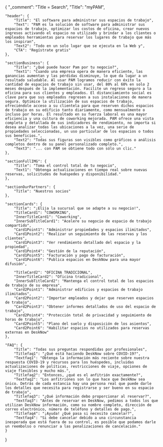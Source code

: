 {
	"_comment": "Title = Search", 
    "Title": "myPAM",

	"header": {
		"Title": "El software para administrar sus espacios de trabajo",
		"Text": "PAM es la solución de software para administrar sus espacios de trabajo, optimizar los costos de oficina, crear nuevos ingresos activando el espacio no utilizado y brindar a los clientes o empleados herramientas para reservar los lugares de trabajo que más los inspiran",
		"Text2": "Todo en un solo lugar que se ejecuta en la Web y",
		"CTA": "Regístrate gratis"
	},

	"sectionBusiness": {
		"Title": "¿Qué puede hacer Pam por tu negocio?",
		"Text1": "Cuando una empresa opera de manera eficiente, las ganancias aumentan y las pérdidas disminuye, lo que da lugar a un resultado saludable. Al usar PAM logramos reducir con éxito la cantidad de espacios de trabajo sin usar, del 80% al 60% en solo 2 meses después de la implementación. Facilite un regreso seguro a la oficina para sus clientes y empleados. El distanciamiento social es clave para que sus empleados regresen a sus instalaciones de manera segura. Optimice la utilización de sus espacios de trabajo, ofreciéndole acceso a su clientela para que reserven dichos espacios de trabajo en su edificio tanto diariamente, como mensualmente o incluso por horas. El resultado en su fuerza laboral es una mayor eficiencia y una cultura de coworking mejorada. PAM ofrece una vista completa y detallada de sus indicadores de rendimiento, no importa si desea analizar todas las ubicaciones a la vez, una serie de propiedades seleccionadas, un uso particular de los espacios o todos sus beneficios.",
		"Text2": "Todas sus figuras son visibles como gráficos o análisis completos dentro de su panel personalizado completo.",
		"Text3": "... con PAM se obtiene todo con sólo un clic."
	},

	"sectionFullIMG": {
		"Title": "Toma el control total de tu negocio",
		"Text1": "Obtenga actualizaciones en tiempo real sobre nuevas reservas, solicitudes de huéspedes y disponibilidad."
	},

	"sectionOurPartners": {
		"Title": "Nuestros socios"
	},

	"sectionCards": {
		"Title": "¡Elija la sucursal que se adapte a su negocio!",
		"TitleCard1": "COWORKING",
		"InnerTitleCard1": "Coworking",
		"InnerSubTitleCard1": "Acelere su negocio de espacio de trabajo compartido",
		"Card1Point1": "Administrar propiedades y espacios ilimitados",
		"Card1Point2": "Realizar un seguimiento de las reservas y los clientes",
		"Card1Point3": "Ver rendimiento detallado del espacio y la propiedad",
		"Card1Point4": "Gestión de la reputación",
		"Card1Point5": "Facturación y pago de facturación",
		"Card1Point6": "Publica espacios en DeskNow para una mayor difusión",

		"TitleCard2": "OFICINA TRADICIONAL",
		"InnerTitleCard2": "Oficina tradicional",
		"InnerSubTitleCard2": "Mantenga el control total de los espacios de trabajo de su empresa",
		"Card2Point1": "Administrar edificios y espacios de trabajo ilimitados",
		"Card2Point2": "Importar empleados y dejar que reserven espacios de trabajo",
		"Card2Point3": "Obtener informes detallados de uso del espacio de trabajo",
		"Card2Point4": "Protección total de privacidad y seguimiento de horas de trabajo",
		"Card2Point5": "Plano del suelo y disposición de los asientos",
		"Card2Point6": "Habilitar espacios no utilizados para reservas externas en DeskNow"
	},

	"FAQ": {
		"Title": "Todas sus preguntas respondidas por profesionales",
		"Titlefaq1": "¿Qué está haciendo DeskNow sobre COVID-19?",
		"Textfaq1": "Obtenga la información más reciente sobre nuestra respuesta COVID-19 y recursos para los huéspedes, incluidas actualizaciones de políticas, restricciones de viaje, opciones de viaje flexibles y mucho más.",
		"Titlefaq2": "Entonces, ¿qué es el anfitrión exactamente?",
		"Textfaq2": "Los anfitriones son lo que hace que DeskNow sea único. Detrás de cada estancia hay una persona real que puede darle los detalles que necesita para registrarse y ser bueno en su espacio de trabajo",
		"Titlefaq3": "¿Qué información debo proporcionar al reservar?",
		"Textfaq3": "Antes de reservar en DeskNow, pedimos a todos los que utilizan DeskNow información, como su nombre completo, dirección de correo electrónico, número de teléfono y detalles de pago.",
		"Titlefaq4": "¡Ayuda! ¿Qué pasa si necesito cancelar?",
		"Textfaq4": "Si debe cancelar debido a una circunstancia inesperada que está fuera de su control, es posible que podamos darle un reembolso o renunciar a las penalizaciones de cancelación."
	}
}

